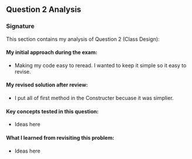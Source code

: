 ## Question 2 Analysis
### Signature

This section contains my analysis of Question 2 (Class Design):

#### My initial approach during the exam:
- Making my code easy to reread. I wanted to keep it simple so it easy to revise.
  
#### My revised solution after review:
- I put all of first method in the Constructer becuase it was simplier.
  
#### Key concepts tested in this question:
- Ideas here
  
#### What I learned from revisiting this problem:
- Ideas here
